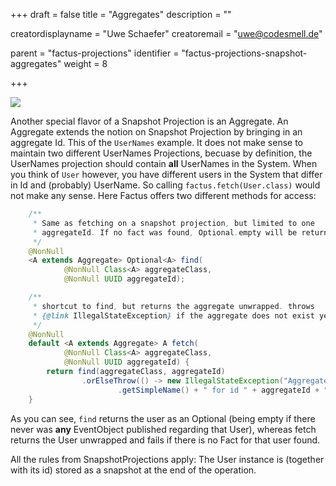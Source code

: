 +++
draft = false
title = "Aggregates"
description = ""


creatordisplayname = "Uwe Schaefer"
creatoremail = "uwe@codesmell.de"


parent = "factus-projections"
identifier = "factus-projections-snapshot-aggregates"
weight = 8

+++

![](../ph_a.png)

Another special flavor of a Snapshot Projection is an Aggregate. An Aggregate extends the notion on Snapshot Projection by bringing in an aggregate Id. This of the `UserNames` example. It does not make sense to maintain two different UserNames Projections, becuase by definition, the UserNames projection should contain **all** UserNames in the System.
When you think of `User` however, you have different users in the System that differ in Id and (probably) UserName.
So calling `factus.fetch(User.class)` would not make any sense. Here Factus offers two different methods for access:

```java
    /**
     * Same as fetching on a snapshot projection, but limited to one
     * aggregateId. If no fact was found, Optional.empty will be returned
     */
    @NonNull
    <A extends Aggregate> Optional<A> find(
            @NonNull Class<A> aggregateClass,
            @NonNull UUID aggregateId);

    /**
     * shortcut to find, but returns the aggregate unwrapped. throws
     * {@link IllegalStateException} if the aggregate does not exist yet.
     */
    @NonNull
    default <A extends Aggregate> A fetch(
            @NonNull Class<A> aggregateClass,
            @NonNull UUID aggregateId) {
        return find(aggregateClass, aggregateId)
                .orElseThrow(() -> new IllegalStateException("Aggregate of type " + aggregateClass
                        .getSimpleName() + " for id " + aggregateId + " does not exist."));
    }

```

As you can see, `find` returns the user as an Optional (being empty if there never was **any** EventObject published regarding that User), whereas fetch returns the User unwrapped and fails if there is no Fact for that user found.

All the rules from SnapshotProjections apply: The User instance is (together with its id) stored as a snapshot at the end of the operation.
